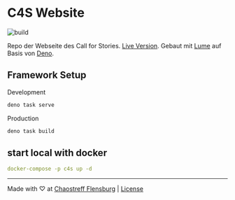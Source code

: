 # C4S Website

![build](https://github.com/chaostreff-flensburg/c4s-website/actions/workflows/build-and-deploy.yml/badge.svg)

Repo der Webseite des Call for Stories. [Live Version](https://42.ccc.de/). Gebaut mit [Lume](https://lume.land/) auf Basis von [Deno](https://deno.com).

## Framework Setup

Development
```bash
deno task serve
```

Production
```bash
deno task build
```

## start local with docker

```yaml
docker-compose -p c4s up -d
```

---

Made with ♡ at [Chaostreff Flensburg](https://chaos.social/chaos_fl) |
[License](./LICENSE)
